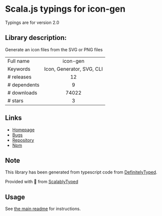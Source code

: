 
# Scala.js typings for icon-gen

Typings are for version 2.0

## Library description:
Generate an icon files from the SVG or PNG files

|                    |                 |
| ------------------ | :-------------: |
| Full name          | icon-gen |
| Keywords           | Icon, Generator, SVG, CLI |
| # releases         | 12 |
| # dependents       | 9 |
| # downloads        | 74022 |
| # stars            | 3 |

## Links
- [Homepage](https://github.com/akabekobeko/npm-icon-gen#readme)
- [Bugs](https://github.com/akabekobeko/npm-icon-gen/issues)
- [Repository](https://github.com/akabekobeko/npm-icon-gen)
- [Npm](https://www.npmjs.com/package/icon-gen)
    


## Note
This library has been generated from typescript code from [DefinitelyTyped](https://definitelytyped.org).

Provided with :purple_heart: from [ScalablyTyped](https://github.com/oyvindberg/ScalablyTyped)

## Usage
See [the main readme](../../readme.md) for instructions.


